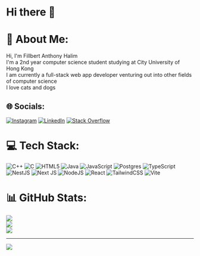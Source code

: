 # Hi there 👋

# 💫 About Me:
Hi, I'm Fillbert Anthony Halim<br>I'm a 2nd year computer science student studying at City University of Hong Kong<br>I am currently a full-stack web app developer venturing out into other fields of computer science<br>I love cats and dogs


## 🌐 Socials:
[![Instagram](https://img.shields.io/badge/Instagram-%23E4405F.svg?logo=Instagram&logoColor=white)](https://instagram.com/fillbert.anthony) [![LinkedIn](https://img.shields.io/badge/LinkedIn-%230077B5.svg?logo=linkedin&logoColor=white)](https://linkedin.com/in/fillbert-anthony-652b39217) [![Stack Overflow](https://img.shields.io/badge/-Stackoverflow-FE7A16?logo=stack-overflow&logoColor=white)](https://stackoverflow.com/users/30193659) 

# 💻 Tech Stack:
![C++](https://img.shields.io/badge/c++-%2300599C.svg?style=for-the-badge&logo=c%2B%2B&logoColor=white) ![C](https://img.shields.io/badge/c-%2300599C.svg?style=for-the-badge&logo=c&logoColor=white) ![HTML5](https://img.shields.io/badge/html5-%23E34F26.svg?style=for-the-badge&logo=html5&logoColor=white) ![Java](https://img.shields.io/badge/java-%23ED8B00.svg?style=for-the-badge&logo=openjdk&logoColor=white) ![JavaScript](https://img.shields.io/badge/javascript-%23323330.svg?style=for-the-badge&logo=javascript&logoColor=%23F7DF1E) ![Postgres](https://img.shields.io/badge/postgres-%23316192.svg?style=for-the-badge&logo=postgresql&logoColor=white) ![TypeScript](https://img.shields.io/badge/typescript-%23007ACC.svg?style=for-the-badge&logo=typescript&logoColor=white) ![NestJS](https://img.shields.io/badge/nestjs-%23E0234E.svg?style=for-the-badge&logo=nestjs&logoColor=white) ![Next JS](https://img.shields.io/badge/Next-black?style=for-the-badge&logo=next.js&logoColor=white) ![NodeJS](https://img.shields.io/badge/node.js-6DA55F?style=for-the-badge&logo=node.js&logoColor=white) ![React](https://img.shields.io/badge/react-%2320232a.svg?style=for-the-badge&logo=react&logoColor=%2361DAFB) ![TailwindCSS](https://img.shields.io/badge/tailwindcss-%2338B2AC.svg?style=for-the-badge&logo=tailwind-css&logoColor=white) ![Vite](https://img.shields.io/badge/vite-%23646CFF.svg?style=for-the-badge&logo=vite&logoColor=white)
# 📊 GitHub Stats:
![](https://github-readme-stats.vercel.app/api?username=IceBear-13&theme=dark&hide_border=false&include_all_commits=false&count_private=false)<br/>
![](https://nirzak-streak-stats.vercel.app/?user=IceBear-13&theme=dark&hide_border=false)<br/>
![](https://github-readme-stats.vercel.app/api/top-langs/?username=IceBear-13&theme=dark&hide_border=false&include_all_commits=false&count_private=false&layout=compact)

---
[![](https://visitcount.itsvg.in/api?id=IceBear-13&icon=0&color=0)](https://visitcount.itsvg.in)

<!-- Proudly created with GPRM ( https://gprm.itsvg.in ) -->
